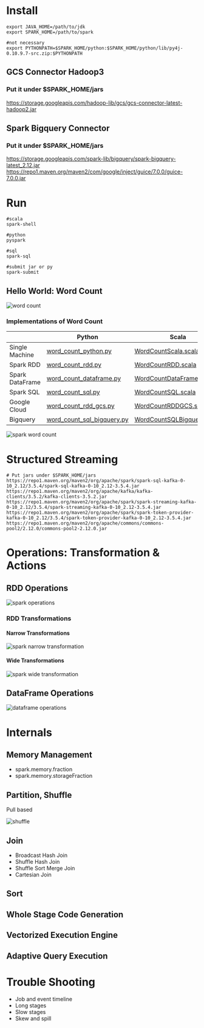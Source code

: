 # Install
```
export JAVA_HOME=/path/to/jdk
export SPARK_HOME=/path/to/spark

#not necessary
export PYTHONPATH=$SPARK_HOME/python:$SPARK_HOME/python/lib/py4j-0.10.9.7-src.zip:$PYTHONPATH
```

## GCS Connector Hadoop3

### Put it under $SPARK_HOME/jars
https://storage.googleapis.com/hadoop-lib/gcs/gcs-connector-latest-hadoop2.jar

## Spark Bigquery Connector

### Put it under $SPARK_HOME/jars
https://storage.googleapis.com/spark-lib/bigquery/spark-bigquery-latest_2.12.jar
https://repo1.maven.org/maven2/com/google/inject/guice/7.0.0/guice-7.0.0.jar

# Run

```
#scala
spark-shell

#python
pyspark

#sql
spark-sql

#submit jar or py
spark-submit
```

## Hello World: Word Count

![word count](https://github.com/barneywill/bigdata_demo/blob/main/imgs/word_count.jpg)

### Implementations of Word Count

| |Python|Scala|Java|
|---|---|---|---|
|Single Machine|<a href='https://github.com/barneywill/bigdata_demo/blob/main/Spark/python/word_count_python.py'>word_count_python.py</a>|<a href='https://github.com/barneywill/bigdata_demo/blob/main/Spark/scala/WordCountDataScala.scala'>WordCountScala.scala</a>|<a href='https://github.com/barneywill/bigdata_demo/blob/main/Spark/java/WordCountJava.java'>WordCountJava.java</a>|
|Spark RDD|<a href='https://github.com/barneywill/bigdata_demo/blob/main/Spark/python/word_count_rdd.py'>word_count_rdd.py</a>|<a href='https://github.com/barneywill/bigdata_demo/blob/main/Spark/scala/WordCountDataRDD.scala'>WordCountRDD.scala</a>|
|Spark DataFrame|<a href='https://github.com/barneywill/bigdata_demo/blob/main/Spark/python/word_count_dataframe.py'>word_count_dataframe.py</a>|<a href='https://github.com/barneywill/bigdata_demo/blob/main/Spark/scala/WordCountDataFrame.scala'>WordCountDataFrame.scala</a>|
|Spark SQL|<a href='https://github.com/barneywill/bigdata_demo/blob/main/Spark/python/word_count_sql.py'>word_count_sql.py</a>|<a href='https://github.com/barneywill/bigdata_demo/blob/main/Spark/scala/WordCountSQL.scala'>WordCountSQL.scala</a>|
|Google Cloud|<a href='https://github.com/barneywill/bigdata_demo/blob/main/Spark/python/word_count_rdd_gcs.py'>word_count_rdd_gcs.py</a>|<a href='https://github.com/barneywill/bigdata_demo/blob/main/Spark/scala/WordCountRDDGCS.scala'>WordCountRDDGCS.scala</a>|
|Bigquery|<a href='https://github.com/barneywill/bigdata_demo/blob/main/Spark/python/word_count_sql_bigquery.py'>word_count_sql_bigquery.py</a>|<a href='https://github.com/barneywill/bigdata_demo/blob/main/Spark/scala/WordCountSQLBigquery.scala'>WordCountSQLBigquery.scala</a>|

![spark word count](https://github.com/barneywill/bigdata_demo/blob/main/imgs/spark_job.jpg)

# Structured Streaming

```
# Put jars under $SPARK_HOME/jars
https://repo1.maven.org/maven2/org/apache/spark/spark-sql-kafka-0-10_2.12/3.5.4/spark-sql-kafka-0-10_2.12-3.5.4.jar
https://repo1.maven.org/maven2/org/apache/kafka/kafka-clients/3.5.2/kafka-clients-3.5.2.jar
https://repo1.maven.org/maven2/org/apache/spark/spark-streaming-kafka-0-10_2.12/3.5.4/spark-streaming-kafka-0-10_2.12-3.5.4.jar
https://repo1.maven.org/maven2/org/apache/spark/spark-token-provider-kafka-0-10_2.12/3.5.4/spark-token-provider-kafka-0-10_2.12-3.5.4.jar
https://repo1.maven.org/maven2/org/apache/commons/commons-pool2/2.12.0/commons-pool2-2.12.0.jar
```

# Operations: Transformation & Actions

## RDD Operations

![spark operations](https://github.com/barneywill/bigdata_demo/blob/main/imgs/spark_operations.jpg)

### RDD Transformations
#### Narrow Transformations

![spark narrow transformation](https://github.com/barneywill/bigdata_demo/blob/main/imgs/spark_narrow_transformation.jpg)

#### Wide Transformations

![spark wide transformation](https://github.com/barneywill/bigdata_demo/blob/main/imgs/spark_wide_transformation.jpg)

## DataFrame Operations

![dataframe operations](https://github.com/barneywill/bigdata_demo/blob/main/imgs/dataframe_operations.jpg)

# Internals

## Memory Management
- spark.memory.fraction
- spark.memory.storageFraction

## Partition, Shuffle
Pull based

![shuffle](https://github.com/barneywill/bigdata_demo/blob/main/imgs/shuffle.jpg)

## Join
- Broadcast Hash Join
- Shuffle Hash Join
- Shuffle Sort Merge Join
- Cartesian Join

## Sort

## Whole Stage Code Generation

## Vectorized Execution Engine

## Adaptive Query Execution

# Trouble Shooting
- Job and event timeline
- Long stages
- Slow stages
- Skew and spill

